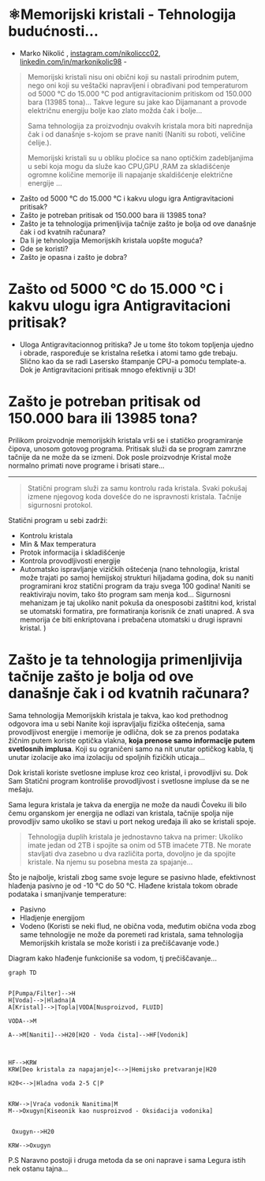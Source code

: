 # ⚛Memorijski kristali - Tehnologija budućnosti...

- Marko Nikolić , [instagram.com/nikoliccc02](https://instagram.com/nikoliccc02), [linkedin.com/in/markonikolic98](https://linkedin.com/in/markonikolic98) -

> Memorijski kristali nisu oni obični koji su nastali prirodnim putem, nego oni koji su veštački napravljeni i obrađivani pod temperaturom od 5000 °C do 15.000 °C pod antigravitacionim pritiskom od 150.000 bara (13985 tona)... Takve legure su jake kao Dijamanant a provode električnu energiju bolje kao zlato možda čak i bolje...
>
> Sama tehnologija za proizvodnju ovakvih kristala mora biti naprednija čak i od današnje s-kojom se prave naniti (Naniti su roboti, veličine ćelije.).
>
> Memorijski kristali su u obliku pločice sa nano optičkim zadebljanjima u sebi koja mogu da služe kao CPU,GPU ,RAM  za skladišćenje ogromne količine memorije ili napajanje skaldišćenje električne energije ...

- Zašto od 5000 °C do 15.000 °C i kakvu ulogu igra Antigravitacioni pritisak?
- Zašto je potreban pritisak od 150.000 bara ili 13985 tona?
- Zašto je ta tehnologija primenljivija tačnije zašto je bolja od ove današnje čak i od kvatnih računara?
- Da li je tehnologija Memorijskih kristala uopšte moguća?
- Gde se koristi?
- Zašto je opasna i zašto je dobra?


# Zašto od 5000 °C do 15.000 °C i kakvu ulogu igra Antigravitacioni pritisak?

- Uloga Antigravitacionnog pritiska? Je u tome što tokom topljenja ujedno i obrade, raspoređuje se kristalna rešetka i atomi tamo gde trebaju. Slično kao da se radi Lasersko štampanje CPU-a pomoću template-a. Dok je Antigravitacioni pritisak mnogo efektivniji u 3D!

# Zašto je potreban pritisak od 150.000 bara ili 13985 tona?

Prilikom proizvodnje memorijskih kristala vrši se i statičko programiranje čipova, unosom gotovog programa. Pritisak služi da se program zamrzne tačnije da ne može da se izmeni. Dok posle proizvodnje Kristal može normalno primati nove programe i brisati stare... 

---



> Statični program služi za samu kontrolu rada kristala. Svaki pokušaj izmene njegovog koda dovešće do ne ispravnosti kristala. Tačnije sigurnosni protokol.

Statični program u sebi zadrži:

- Kontrolu kristala
- Min & Max temperatura
- Protok informacija i skladišćenje
- Kontrola provodljivosti energije
- Automatsko ispravljanje vizičkih oštećenja (nano tehnologija, kristal može trajati po samoj hemijskoj strukturi hiljadama godina, dok su naniti programirani kroz statični program da traju svega 100 godina! Naniti se reaktiviraju novim, tako što program sam menja kod... Sigurnosni mehanizam je taj ukoliko nanit pokuša da onesposobi zaštitni kod, kristal se utomatski formatira, pre formatiranja korisnik će znati unapred. A sva memorija će biti enkriptovana i prebačena utomatski u drugi ispravni kristal. )

# Zašto je ta tehnologija primenljivija tačnije zašto je bolja od ove današnje čak i od kvatnih računara?

Sama tehnologija Memorijskih kristala je takva, kao kod prethodnog odgovora ima u sebi Nanite koji ispravljalju fizička oštećenja, sama provodljivost energije i memorije je odlična, dok se za prenos podataka žičnim putem koriste optička vlakna, **koja prenose samo informacije putem svetlosnih implusa**. Koji su ograničeni samo na nit unutar optičkog kabla, tj unutar izolacije ako ima izolaciju od spoljnih fizičkih uticaja... 

Dok kristali koriste svetlosne impluse kroz ceo kristal, i provodljivi su. Dok Sam Statični program kontroliše provodljivost i svetlosne impluse da se ne mešaju. 

Sama legura kristala je takva da energija ne može da naudi Čoveku ili bilo čemu organskom jer energija ne odlazi van kristala, tačnije spolja nije provodljiv samo ukoliko se stavi u port nekog uređaja ili ako se kristali spoje.

>  Tehnologija duplih kristala je jednostavno takva na primer: Ukoliko imate jedan od 2TB i spojite sa onim od 5TB imaćete 7TB. Ne morate stavljati dva zasebno u dva različita porta, dovoljno je da spojite kristale. Na njemu su posebna mesta za spajanje... 

Što je najbolje, kristali zbog same svoje legure se pasivno hlade, efektivnost hlađenja pasivno je od -10 °C do 50 °C.
Hlađene kristala tokom obrade podataka i smanjivanje temperature:

- Pasivno
- Hladjenje energijom
- Vodeno (Koristi se neki flud, ne obična voda, međutim obična voda zbog same tehnologije ne može da poremeti rad kristala, sama tehnologija Memorijskih kristala se može koristi i za prečišćavanje vode.)  

Diagram kako hlađenje funkcioniše sa vodom, tj prečiščavanje...

```mermaid
graph TD


P[Pumpa/Filter]-->H
H[Voda]-->|Hladna|A
A[Kristal]-->|Topla|VODA[Nusproizvod, FLUID]

VODA-->M

A-->M[Naniti]-->H20[H2O - Voda čista]-->HF[Vodonik]



HF-->KRW
KRW[Deo kristala za napajanje]<-->|Hemijsko pretvaranje|H20

H20<-->|Hladna voda 2-5 C|P


KRW-->|Vraća vodonik Nanitima|M
M-->Oxugyn[Kiseonik kao nusproizvod - Oksidacija vodonika]


 Oxugyn-->H20

KRW-->Oxugyn

```

P.S Naravno postoji i druga metoda da se oni naprave i sama Legura istih nek ostanu tajna...
